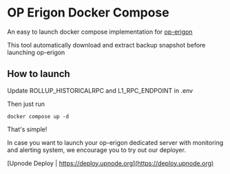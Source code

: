 # OP Erigon Docker Compose

An easy to launch docker compose implementation for [op-erigon](https://github.com/testinprod-io/op-erigon)

This tool automatically download and extract backup snapshot before launching op-erigon

## How to launch

Update ROLLUP_HISTORICALRPC and L1_RPC_ENDPOINT in .env

Then just run

```
docker compose up -d
```

That's simple!

In case you want to launch your op-erigon dedicated server with monitoring and alerting system, we encourage you to try out our deployer.

[Upnode Deploy | https://deploy.upnode.org](https://deploy.upnode.org)
